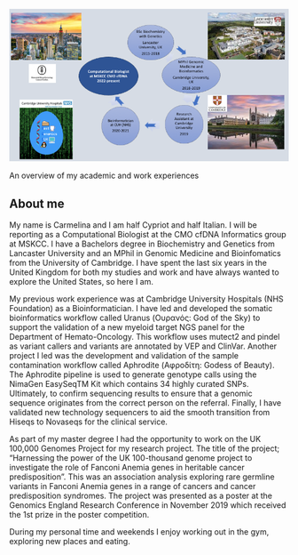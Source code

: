 
![Image of my journey](assets/images/my_journey.png)

An overview of my academic and work experiences

## About me 
My name is Carmelina and I am half Cypriot and half Italian. I will be reporting as a Computational Biologist at the CMO cfDNA Informatics group at MSKCC. I have a Bachelors degree in Biochemistry and Genetics from Lancaster University and an MPhil in Genomic Medicine and Bioinfomatics from the University of Cambridge. I have spent the last six years in the United Kingdom for both my studies and work and have always wanted to explore the United States, so here I am.

My previous work experience was at Cambridge University Hospitals (NHS Foundation) as a Bioinformatician. I have led and developed the somatic bioinformatics workflow called Uranus (Ουρανός: God of the Sky) to support the validation of a new myeloid target NGS panel for the Department of Hemato-Oncology. This workflow uses mutect2 and pindel as variant callers and variants are annotated by VEP and ClinVar. Another project I led was the development and validation of the sample contamination workflow called Aphrodite (Αφροδίτη: Godess of Beauty). The Aphrodite pipeline is used to generate genotype calls using the NimaGen EasySeqTM Kit which contains 34 highly curated SNPs. Ultimately, to confirm sequencing results to ensure that a genomic sequence originates from the correct person on the referral. Finally, I have validated new technology sequencers to aid the smooth transition from Hiseqs to Novaseqs for the clinical service. 

As part of my master degree I had the opportunity to work on the UK 100,000 Genomes Project for my research project. The title of the project; “Harnessing the power of the UK 100-thousand genome project to investigate the role of Fanconi Anemia genes in heritable cancer predisposition”. This was an association analysis exploring rare germline variants in Fanconi Anemia genes in a range of cancers and cancer predisposition syndromes. The project was presented as a poster at the Genomics England Research Conference in November 2019 which received the 1st prize in the poster competition.

During my personal time and weekends I enjoy working out in the gym, exploring new places and eating. 
